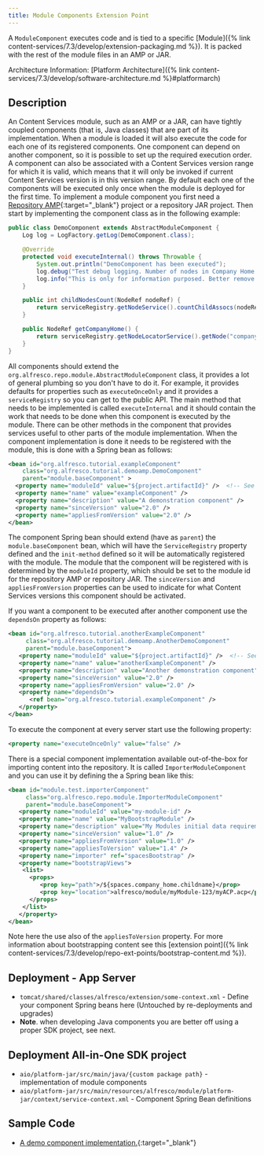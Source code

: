 ```yaml
---
title: Module Components Extension Point
---
```


A `ModuleComponent` executes code and is tied to a specific [Module]({% link content-services/7.3/develop/extension-packaging.md %}). 
It is packed with the rest of the module files in an AMP or JAR.

Architecture Information: [Platform Architecture]({% link content-services/7.3/develop/software-architecture.md %}#platformarch)

## Description

An Content Services module, such as an AMP or a JAR, can have tightly coupled components (that is, Java classes) 
that are part of its implementation. When a module is loaded it will also execute the code for each one of its registered 
components. One component can depend on another component, so it is possible to set up the required execution order. 
A component can also be associated with a Content Services version range for which it is valid, which means 
that it will only be invoked if current Content Services version is in this version range. By default each one 
of the components will be executed only once when the module is deployed for the first time. To implement a module 
component you first need a [Repository AMP](https://github.com/Alfresco/alfresco-sdk/blob/master/docs/working-with-generated-projects/working-with-platform.md){:target="_blank"} 
project or a repository JAR project. Then start by implementing the component class as in the following example:

```java
public class DemoComponent extends AbstractModuleComponent {
    Log log = LogFactory.getLog(DemoComponent.class);

    @Override
    protected void executeInternal() throws Throwable {
        System.out.println("DemoComponent has been executed");
        log.debug("Test debug logging. Number of nodes in Company Home = " + childNodesCount(getCompanyHome()));
        log.info("This is only for information purposed. Better remove me from the log in Production");
    }

    public int childNodesCount(NodeRef nodeRef) {
        return serviceRegistry.getNodeService().countChildAssocs(nodeRef, true);
    }

    public NodeRef getCompanyHome() {
        return serviceRegistry.getNodeLocatorService().getNode("companyhome", null, null);
    }
}
```

All components should extend the `org.alfresco.repo.module.AbstractModuleComponent` class, it provides a lot of general 
plumbing so you don't have to do it. For example, it provides defaults for properties such as `executeOnceOnly` and it 
provides a `serviceRegistry` so you can get to the public API. The main method that needs to be implemented is called 
`executeInternal` and it should contain the work that needs to be done when this component is executed by the module. 
There can be other methods in the component that provides services useful to other parts of the module implementation. 
When the component implementation is done it needs to be registered with the module, this is done with a Spring bean 
as follows:

```xml
<bean id="org.alfresco.tutorial.exampleComponent"
    class="org.alfresco.tutorial.demoamp.DemoComponent"
    parent="module.baseComponent" >
  <property name="moduleId" value="${project.artifactId}" />  <!-- See module.properties -->
  <property name="name" value="exampleComponent" />
  <property name="description" value="A demonstration component" />
  <property name="sinceVersion" value="2.0" />
  <property name="appliesFromVersion" value="2.0" />
</bean>
```

The component Spring bean should extend (have as `parent`) the `module.baseComponent` bean, which will have the 
`ServiceRegistry` property defined and the `init-method` defined so it will be automatically registered with the module. 
The module that the component will be registered with is determined by the `moduleId` property, which should be set to 
the module id for the repository AMP or repository JAR. The `sinceVersion` and `appliesFromVersion` properties can be 
used to indicate for what Content Services versions this component should be activated.

If you want a component to be executed after another component use the `dependsOn` property as follows:

```xml
<bean id="org.alfresco.tutorial.anotherExampleComponent" 
     class="org.alfresco.tutorial.demoamp.AnotherDemoComponent" 
     parent="module.baseComponent">
   <property name="moduleId" value="${project.artifactId}" />  <!-- See module.properties -->
   <property name="name" value="anotherExampleComponent" />
   <property name="description" value="Another demonstration component" />
   <property name="sinceVersion" value="2.0" />
   <property name="appliesFromVersion" value="2.0" />
   <property name="dependsOn">
      <ref bean="org.alfresco.tutorial.exampleComponent" />
   </property>
</bean>
```

To execute the component at every server start use the following property:

```xml
<property name="executeOnceOnly" value="false" />
```

There is a special component implementation available out-of-the-box for importing content into the repository. 
It is called `ImporterModuleComponent` and you can use it by defining the a Spring bean like this:

```xml
<bean id="module.test.importerComponent" 
     class="org.alfresco.repo.module.ImporterModuleComponent" 
     parent="module.baseComponent">
   <property name="moduleId" value="my-module-id" />
   <property name="name" value="MyBootstrapModule" />
   <property name="description" value="My Modules initial data requirements" />
   <property name="sinceVersion" value="1.0" />
   <property name="appliesFromVersion" value="1.0" />
   <property name="appliesToVersion" value="1.4" />
   <property name="importer" ref="spacesBootstrap" />
   <property name="bootstrapViews">
    <list>
      <props>
         <prop key="path">/${spaces.company_home.childname}</prop>
         <prop key="location">alfresco/module/myModule-123/myACP.acp</prop>
      </props>
    </list>
   </property>
</bean>
```

Note here the use also of the `appliesToVersion` property. For more information about bootstrapping content see this 
[extension point]({% link content-services/7.3/develop/repo-ext-points/bootstrap-content.md %}).

## Deployment - App Server

* `tomcat/shared/classes/alfresco/extension/some-context.xml` - Define your component Spring beans here (Untouched by re-deployments and upgrades)
* **Note**. when developing Java components you are better off using a proper SDK project, see next.

## Deployment All-in-One SDK project

* `aio/platform-jar/src/main/java/{custom package path}` - implementation of module components
* `aio/platform-jar/src/main/resources/alfresco/module/platform-jar/context/service-context.xml` - Component Spring Bean definitions

## Sample Code

* [A demo component implementation.](https://github.com/Alfresco/alfresco-sdk-samples/tree/alfresco-51/all-in-one/repo-amp){:target="_blank"}
